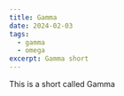 ```yaml
---
title: Gamma
date: 2024-02-03
tags:
  - gamma
  - omega
excerpt: Gamma short
---
```


This is a short called Gamma
